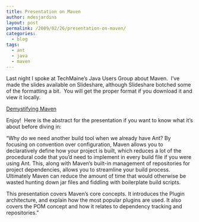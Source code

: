 ```yaml
---
title: Presentation on Maven
author: mdesjardins
layout: post
permalink: /2009/02/26/presentation-on-maven/
categories:
  - blog
tags:
  - ant
  - java
  - maven
---
```

Last night I spoke at TechMaine&#8217;s Java Users Group about Maven.  I&#8217;ve made the slides available on Slideshare, although Slideshare botched some of the formatting a bit.  You will get the proper format if you download it and view it locally.

<a title="Demystifying Maven" href="http://www.slideshare.net/mdesjardins/demystifying-maven?type=powerpoint">Demystifying Maven</a>

Enjoy!  Here is the abstract for the presentation if you want to know what it&#8217;s about before diving in:

&#8220;Why do we need another build tool when we already have Ant? By focusing on convention over configuration, Maven allows you to declaratively define how your project is built, which reduces a lot of the procedural code that you&#8217;d need to implement in every build file if you were using Ant. This, along with Maven&#8217;s built-in management of repositories for project dependencies, allows you to streamline your build process. Ultimately Maven can reduce the amount of time that would otherwise be wasted hunting down jar files and fiddling with boilerplate build scripts.

<span>This presentation covers Maven&#8217;s core concepts. It introduces the Plugin architecture, and explain how the most popular plugins are used. It also covers the POM concept and how it relates to dependency tracking and repositories.&#8221;</span>
